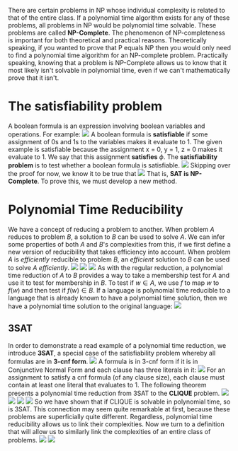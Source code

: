 There are certain problems in NP whose individual complexity is related to that of the entire class. If a polynomial time algorithm exists for any of these problems, all problems in NP would be polynomial time solvable. These problems are called **NP-Complete**. The phenomenon of NP-completeness is important for both theoretical and practical reasons.
Theoretically speaking, if you wanted to prove that P equals NP then you would only need to find a polynomial time algorithm for an NP-complete problem. 
Practically speaking, knowing that a problem is NP-Complete allows us to know that it most likely isn't solvable in polynomial time, even if we can't mathematically prove that it isn't.
# The satisfiability problem
A boolean formula is an expression involving boolean variables and operations. For example:
![](Pasted%20image%2020231110141003.png)
A boolean formula is **satisfiable** if some assignment of 0s and 1s to the variables makes it evaluate to 1. The given example is satisfiable because the assignment x = 0, y = 1, z = 0 makes it evaluate to 1. We say that this assignment **satisfies** $\phi$. The **satisfiability problem** is to test whether a boolean formula is satisfiable.
![](Pasted%20image%2020231110141135.png)
Skipping over the proof for now, we know it to be true that
![](Pasted%20image%2020231110141207.png)
That is, **SAT is NP-Complete**.
To prove this, we must develop a new method.
# Polynomial Time Reducibility
We have a concept of reducing a problem to another. When problem $A$ reduces to problem $B$, a solution to $B$ can be used to solve $A$. We can infer some properties of both $A$ and $B$'s complexities from this, if we first define a new version of reducibility that takes efficiency into account.
When problem $A$ is *efficiently* reducible to problem $B$, an *efficient* solution to $B$ can be used to solve $A$ *efficiently*.
![](Pasted%20image%2020231110141806.png)
![](Pasted%20image%2020231110141842.png)
![](Pasted%20image%2020231110142355.png)
As with the regular reduction, a polynomial time reduction of $A$ to $B$ provides a way to take a membership test for $A$ and use it to test for membership in $B$. To test if $w \in A$, we use $f$ to map $w$ to $f(w)$ and then test if $f(w) \in B$.
If a language is polynomial time reducible to a language that is already known to have a polynomial time solution, then we have a polynomial time solution to the original language:
![](Pasted%20image%2020231110142450.png)

## 3SAT
In order to demonstrate a read example of a polynomial time reduction, we introduce **3SAT**, a special case of the satisfiability problem whereby all formulas are in **3-cnf form**.
![](Pasted%20image%2020231110142936.png)
A formula is in 3-cnf form if it is in Conjunctive Normal Form and each clause has three literals in it:
![](Pasted%20image%2020231110142902.png)
For an assignment to satisfy a cnf formula (of any clause size), each clause must contain at least one literal that evaluates to 1. The following theorem presents a polynomial time reduction from 3SAT to the **CLIQUE** problem.
![](Pasted%20image%2020231110143108.png)
![](Pasted%20image%2020231110143659.png)
![](Pasted%20image%2020231110143708.png)
![](Pasted%20image%2020231110143716.png)
So we have shown that if CLIQUE is solvable in polynomial time, so is 3SAT. This connection may seem quite remarkable at first, because these problems are superficially quite different. Regardless, polynomial time reducibility allows us to link their complexities. Now we turn to a definition that will allow us to similarly link the complexities of an entire class of problems.
![](Pasted%20image%2020231110143942.png)
![](Pasted%20image%2020231110144032.png)

